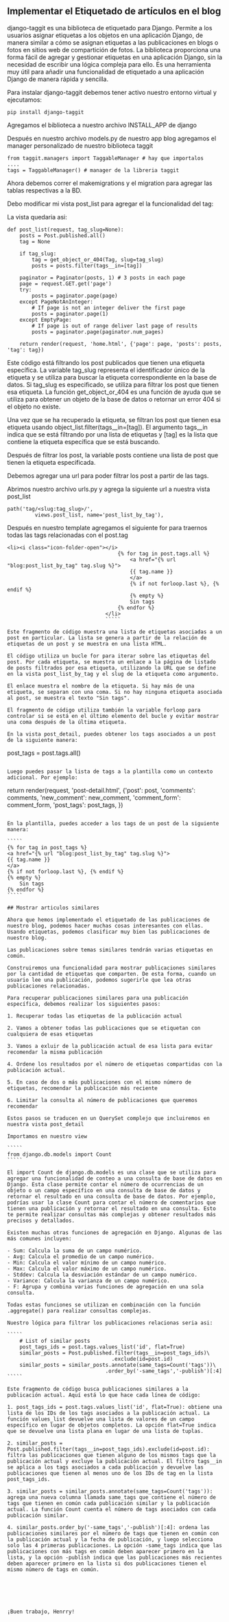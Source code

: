 ## Implementar el Etiquetado de artículos en el blog

django-taggit es una biblioteca de etiquetado para Django. Permite a los usuarios asignar etiquetas a los objetos en una aplicación Django, de manera similar a cómo se asignan etiquetas a las publicaciones en blogs o fotos en sitios web de compartición de fotos. La biblioteca proporciona una forma fácil de agregar y gestionar etiquetas en una aplicación Django, sin la necesidad de escribir una lógica compleja para ello. Es una herramienta muy útil para añadir una funcionalidad de etiquetado a una aplicación Django de manera rápida y sencilla.

Para instalar django-taggit debemos tener activo nuestro entorno virtual
y ejecutamos:

`````
pip install django-taggit
`````

Agregamos el biblioteca a nuestro archivo INSTALL_APP de django

Después en nuestro archivo models.py de nuestro app blog agregamos
el manager personalizado de nuestro biblioteca taggit

`````
from taggit.managers import TaggableManager # hay que importalos
....
tags = TaggableManager() # manager de la libreria taggit
`````

Ahora debemos correr el makemigrations y el migration para agregar
las tablas respectivas a la BD.

Debo modificar mi vista post_list para agregar el la funcionalidad del tag:

La vista quedaria asi:

`````
def post_list(request, tag_slug=None):
    posts = Post.published.all()
    tag = None

    if tag_slug:
        tag = get_object_or_404(Tag, slug=tag_slug)
        posts = posts.filter(tags__in=[tag])

    paginator = Paginator(posts, 1) # 3 posts in each page
    page = request.GET.get('page')
    try:
        posts = paginator.page(page)
    except PageNotAnInteger:
        # If page is not an integer deliver the first page
        posts = paginator.page(1)
    except EmptyPage:
        # If page is out of range deliver last page of results
        posts = paginator.page(paginator.num_pages)
    
    return render(request, 'home.html', {'page': page, 'posts': posts, 'tag': tag})
`````

Este código está filtrando los post publicados que tienen una etiqueta específica. La variable tag_slug representa el identificador único de la etiqueta y se utiliza para buscar la etiqueta correspondiente en la base de datos. Si tag_slug es especificado, se utiliza para filtrar los post que tienen esa etiqueta. La función get_object_or_404 es una función de ayuda que se utiliza para obtener un objeto de la base de datos o retornar un error 404 si el objeto no existe.

Una vez que se ha recuperado la etiqueta, se filtran los post que tienen esa etiqueta usando object_list.filter(tags__in=[tag]). El argumento tags__in indica que se está filtrando por una lista de etiquetas y [tag] es la lista que contiene la etiqueta específica que se está buscando.

Después de filtrar los post, la variable posts contiene una lista de post que tienen la etiqueta especificada.

Debemos agregar una url para poder filtrar los post a partir de las tags.

Abrimos nuestro archivo urls.py y agrega la siguiente url a nuestra vista
post_list

`````
path('tag/<slug:tag_slug>/',
         views.post_list, name='post_list_by_tag'),
`````

Después en nuestro template agregamos el siguiente for para traernos
todas las tags relacionadas con el post.tag

`````
<li><i class="icon-folder-open"></i>
                                    {% for tag in post.tags.all %}
                                        <a href="{% url "blog:post_list_by_tag" tag.slug %}">
                                        {{ tag.name }}
                                        </a>
                                        {% if not forloop.last %}, {% endif %}
                                        {% empty %}
                                        Sin tags
                                    {% endfor %}
                                </li>
                                `````

Este fragmento de código muestra una lista de etiquetas asociadas a un post en particular. La lista se genera a partir de la relación de etiquetas de un post y se muestra en una lista HTML.

El código utiliza un bucle for para iterar sobre las etiquetas del post. Por cada etiqueta, se muestra un enlace a la página de listado de posts filtrados por esa etiqueta, utilizando la URL que se define en la vista post_list_by_tag y el slug de la etiqueta como argumento.

El enlace muestra el nombre de la etiqueta. Si hay más de una etiqueta, se separan con una coma. Si no hay ninguna etiqueta asociada al post, se muestra el texto "Sin tags".

El fragmento de código utiliza también la variable forloop para controlar si se está en el último elemento del bucle y evitar mostrar una coma después de la última etiqueta.

En la vista post_detail, puedes obtener los tags asociados a un post de la siguiente manera:

`````
post_tags = post.tags.all()
`````

Luego puedes pasar la lista de tags a la plantilla como un contexto adicional. Por ejemplo:

`````
return render(request,
                  'post-detail.html',
                  {'post': post,
                   'comments': comments,
                    'new_comment': new_comment,
                    'comment_form': comment_form,
                    'post_tags': post_tags,
                    })
``````

En la plantilla, puedes acceder a los tags de un post de la siguiente manera:

`````
{% for tag in post_tags %}
<a href="{% url "blog:post_list_by_tag" tag.slug %}">
{{ tag.name }}
</a>
{% if not forloop.last %}, {% endif %}
{% empty %}
    Sin tags
{% endfor %}
`````

## Mostrar articulos similares

Ahora que hemos implementado el etiquetado de las publicaciones de nuestro blog, podemos hacer muchas cosas interesantes con ellas. Usando etiquetas, podemos clasificar muy bien las publicaciones de nuestro blog. 

Las publicaciones sobre temas similares tendrán varias etiquetas en común. 

Construiremos una funcionalidad para mostrar publicaciones similares por la cantidad de etiquetas que comparten. De esta forma, cuando un usuario lee una publicación, podemos sugerirle que lea otras publicaciones relacionadas. 

Para recuperar publicaciones similares para una publicación específica, debemos realizar los siguientes pasos:

1. Recuperar todas las etiquetas de la publicación actual

2. Vamos a obtener todas las publicaciones que se etiquetan con cualquiera de esas etiquetas

3. Vamos a exluir de la publicación actual de esa lista para evitar recomendar la misma publicación

4. Ordene los resultados por el número de etiquetas compartidas con la publicación actual.

5. En caso de dos o más publicaciones con el mismo número de etiquetas, recomendar la publicación más reciente

6. Limitar la consulta al número de publicaciones que queremos recomendar 

Estos pasos se traducen en un QuerySet complejo que incluiremos en nuestra vista post_detail

Importamos en nuestro view

`````
from django.db.models import Count
`````

El import Count de django.db.models es una clase que se utiliza para agregar una funcionalidad de conteo a una consulta de base de datos en Django. Esta clase permite contar el número de ocurrencias de un objeto o un campo específico en una consulta de base de datos y retornar el resultado en una consulta de base de datos. Por ejemplo, podrías usar la clase Count para contar el número de comentarios que tienen una publicación y retornar el resultado en una consulta. Esto te permite realizar consultas más complejas y obtener resultados más precisos y detallados.

Existen muchas otras funciones de agregación en Django. Algunas de las más comunes incluyen:

- Sum: Calcula la suma de un campo numérico.
- Avg: Calcula el promedio de un campo numérico.
- Min: Calcula el valor mínimo de un campo numérico.
- Max: Calcula el valor máximo de un campo numérico.
- Stddev: Calcula la desviación estándar de un campo numérico.
- Variance: Calcula la varianza de un campo numérico.
- F: Agrupa y combina varias funciones de agregación en una sola consulta.

Todas estas funciones se utilizan en combinación con la función .aggregate() para realizar consultas complejas.

Nuestro lógica para filtrar los publicaciones relacionas seria asi:

`````
    # List of similar posts
    post_tags_ids = post.tags.values_list('id', flat=True)
    similar_posts = Post.published.filter(tags__in=post_tags_ids)\
                                  .exclude(id=post.id)
    similar_posts = similar_posts.annotate(same_tags=Count('tags'))\
                                .order_by('-same_tags','-publish')[:4]
`````

Este fragmento de código busca publicaciones similares a la publicación actual. Aquí está lo que hace cada línea de código:

1. post_tags_ids = post.tags.values_list('id', flat=True): obtiene una lista de los IDs de los tags asociados a la publicación actual. La función values_list devuelve una lista de valores de un campo específico en lugar de objetos completos. La opción flat=True indica que se devuelve una lista plana en lugar de una lista de tuplas.

2. similar_posts = Post.published.filter(tags__in=post_tags_ids).exclude(id=post.id): filtra las publicaciones que tienen alguno de los mismos tags que la publicación actual y excluye la publicación actual. El filtro tags__in se aplica a los tags asociados a cada publicación y devuelve las publicaciones que tienen al menos uno de los IDs de tag en la lista post_tags_ids.

3. similar_posts = similar_posts.annotate(same_tags=Count('tags')): agrega una nueva columna llamada same_tags que contiene el número de tags que tienen en común cada publicación similar y la publicación actual. La función Count cuenta el número de tags asociados con cada publicación similar.

4. similar_posts.order_by('-same_tags','-publish')[:4]: ordena las publicaciones similares por el número de tags que tienen en común con la publicación actual y la fecha de publicación, y luego selecciona solo las 4 primeras publicaciones. La opción -same_tags indica que las publicaciones con más tags en común deben aparecer primero en la lista, y la opción -publish indica que las publicaciones más recientes deben aparecer primero en la lista si dos publicaciones tienen el mismo número de tags en común.






¡Buen trabajo, Henrry!